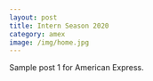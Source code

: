 ```yaml
---
layout: post
title: Intern Season 2020
category: amex
image: /img/home.jpg
---
```


Sample post 1 for American Express.